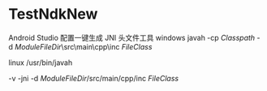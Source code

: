 # TestNdkNew
Android Studio 配置一键生成 JNI 头文件工具
windows
javah
-cp $Classpath$ -d $ModuleFileDir$\src\main\cpp\inc $FileClass$

linux
/usr/bin/javah

-v -jni         -d $ModuleFileDir$/src/main/cpp/inc $FileClass$